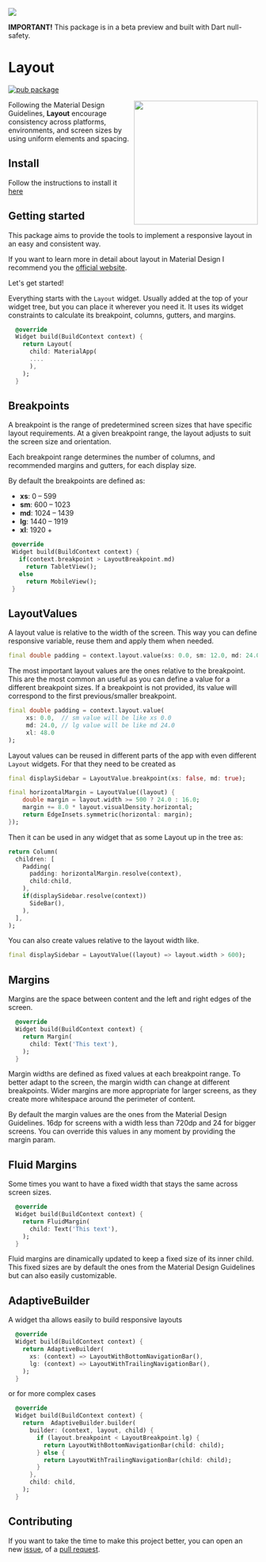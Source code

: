 <a  href="https://pub.dev/packages/layout"><img src="https://github.com/jamesblasco/layout/blob/main/layout_banner.png?raw=true"/></a> 


**IMPORTANT!** This package is in a beta preview and built with Dart null-safety.


# Layout
[![pub package](https://img.shields.io/pub/v/layout.svg)](https://pub.dev/packages/layout)  


<a  href="https://pub.dev/packages/layout/"><img align="right"  height="250px" src="https://github.com/jamesblasco/layout/blob/main/layout.gif?raw=true"/></a> 

Following the Material Design Guidelines, **Layout** encourage consistency across platforms, environments, and screen sizes by using uniform elements and spacing.
 
 
## Install

Follow the instructions to install it [here](https://pub.dev/packages/layout/install)

## Getting started 

This package aims to provide the tools to implement a responsive layout in an easy and consistent way.

If you want to learn more in detail about layout in Material Design I recommend you the [official website](https://material.io/design/layout/understanding-layout.html#columns-gutters-and-margins). 

Let's get started!

Everything starts with the `Layout` widget. Usually added at the top of your widget tree, but you can place it wherever you need it. 
It uses its widget constraints to calculate its breakpoint, columns, gutters, and margins.

```dart
  @override
  Widget build(BuildContext context) {
    return Layout(
      child: MaterialApp(
      ....
      ),
    );
  }
```

## Breakpoints

A breakpoint is the range of predetermined screen sizes that have specific layout requirements. At a given breakpoint range, the layout adjusts to suit the screen size and orientation.

Each breakpoint range determines the number of columns, and recommended margins and gutters, for each display size.

By default the breakpoints are defined as:
 - **xs**:    0 –  599
 - **sm**:  600 – 1023
 - **md**: 1024 – 1439
 - **lg**: 1440 – 1919
 - **xl**: 1920 +
 
 ```dart
  @override
  Widget build(BuildContext context) {
    if(context.breakpoint > LayoutBreakpoint.md)
      return TabletView();
    else
      return MobileView();
  }
```

## LayoutValues

A layout value is relative to the width of the screen. This way you can define responsive variable, reuse them and apply them when needed.

```dart
final double padding = context.layout.value(xs: 0.0, sm: 12.0, md: 24.0, lg: 32.0, xl: 48.0);
```

The most important layout values are the ones relative to the breakpoint. This are the most common an useful as you can define a value for a different breakpoint sizes. If a breakpoint is not provided, its value will correspond to the first previous/smaller breakpoint.

```dart
final double padding = context.layout.value(
     xs: 0.0,  // sm value will be like xs 0.0
     md: 24.0, // lg value will be like md 24.0
     xl: 48.0
);
```

Layout values can be reused in different parts of the app with even different `Layout` widgets. For that they need to be created as
```dart
final displaySidebar = LayoutValue.breakpoint(xs: false, md: true);

final horizontalMargin = LayoutValue((layout) {
    double margin = layout.width >= 500 ? 24.0 : 16.0;
    margin += 8.0 * layout.visualDensity.horizontal;
    return EdgeInsets.symmetric(horizontal: margin);
});
```
Then it can be used in any widget that as some Layout up in the tree as:

```dart
return Column(
  children: [
    Padding(
      padding: horizontalMargin.resolve(context),
      child:child,
    ),
    if(displaySidebar.resolve(context))
      SideBar(),
    ),
  ],
);
```

You can also create values relative to the layout width like.
```dart
final displaySidebar = LayoutValue((layout) => layout.width > 600);
```

## Margins
Margins are the space between content and the left and right edges of the screen.

```dart
  @override
  Widget build(BuildContext context) {
    return Margin(
      child: Text('This text'),
    );
  }
```

Margin widths are defined as fixed values at each breakpoint range. To better adapt to the screen, the margin width can change at different breakpoints. Wider margins are more appropriate for larger screens, as they create more whitespace around the perimeter of content.

By default the margin values are the ones from the Material Design Guidelines. 16dp for screens with a width less than 720dp and 24 for bigger screens.
You can override this values in any moment by providing the margin param.

## Fluid Margins

Some times you want to have a fixed width that stays the same across screen sizes.

```dart
  @override
  Widget build(BuildContext context) {
    return FluidMargin(
      child: Text('This text'),
    );
  }
```

Fluid margins are dinamically updated to keep a fixed size of its inner child. This fixed sizes are by default the ones from the Material Design Guidelines but can also easily customizable.


## AdaptiveBuilder

A widget tha allows easily to build responsive layouts

```dart
  @override
  Widget build(BuildContext context) {
    return AdaptiveBuilder(
      xs: (context) => LayoutWithBottomNavigationBar(),
      lg: (context) => LayoutWithTrailingNavigationBar(),
    );
  }
```

or for more complex cases

```dart
  @override
  Widget build(BuildContext context) {
    return  AdaptiveBuilder.builder(
      builder: (context, layout, child) {
        if (layout.breakpoint < LayoutBreakpoint.lg) {
          return LayoutWithBottomNavigationBar(child: child);
        } else {
          return LayoutWithTrailingNavigationBar(child: child);
        }
      },
      child: child,
    );
  }
```



## Contributing
If you want to take the time to make this project better, you can open an new [issue](https://github.com/jamesblasco/layout/issues/new/choose), of a [pull request](https://github.com/jamesblasco/layout/compare).
